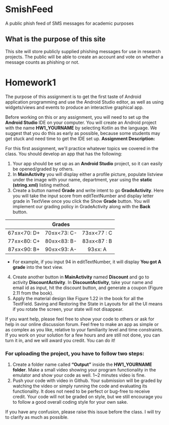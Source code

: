 # SmishFeed
A public phish feed of SMS messages for academic purposes

## What is the purpose of this site

This site will store publicly supplied phishing messages for use in research projects. The public will be able to create an account and vote on whether a message counts as phishing or not.

# Homework1

The purpose of this assignment is to get the first taste of Android application programming and use the 
Android Studio editor, as well as using widgets/views and events to produce an interactive graphical app.  
 
Before working on this or any assignment, you will need to set up the **Android Studio** IDE on your computer. You will create an Android project with the name **HW1_YOURNAME** by selecting Kotlin as the language. We suggest that you do this as early as possible, because some students may get stuck and need time to get the IDE set up. 
**Assignment Description:**
 
For this first assignment, we'll practice whatever topics we covered in the class. You should develop an app that has the following: 

1. Your app should be set up as an **Android Studio** project, so it can easily be opened/graded by others. 
2. In **MainActivity** you will display either a profile picture, populate listview under the image with your name, department, year using the **static (string.xml)** listing method.
3. Create a button named **Grade** and write intent to go **GradeActivity**. Here you will take the input score from editTextNumber and display letter grade in TextView once you click the Show **Grade** button. You will implement our grading policy in GradeActivity along with the **Back** button.

 | | Grades | | 
| :---: | :---: | :---:
  67≤x<70: D+ | 70≤x<73: C- | 73≤x<77 : C 
  77≤x<80: C+ | 80≤x<83: B- |	83≤x<87 : B 
  87≤x<90: B+ | 90≤x<93: A- | 93≤x: A 

- For example, if you input 94 in editTextNumber, it will display **You got A grade** into the text view.
4. Create another button in **MainActivity** named **Discount** and go to activity **DiscountActivity**. In **DiscountActivity**, take your name and email id as input, hit the discount button, and generate a coupon (Figure 2.11 from the book).
5. Apply the material design like Figure 1.22 in the book for all the TextField. Saving and Restoring the State in Layouts for all the UI means if you rotate the screen, your state will not disappear. 
  
If you want help, please feel free to show your code to others or ask for help in our online discussion forum. Feel free to make an app as simple or as complex as you like, relative to your familiarity level and time constraints. If you work on your solution for a few hours and are still not done, you can turn it in, and we will award you credit. You can do it! 
 
### For uploading the project, you have to follow two steps:

1.  Create a folder name called **“Output”** inside the **HW1_YOURNAME folder**. Make a small video showing your program functionality in the emulator and show your code as well. 1~2 minutes video is fine. 
1.  Push your code with video in Github.
Your submission will be graded by watching the video or simply running the code and evaluating its functionality. It does not need to be perfect or bug-free to receive credit. Your code will not be graded on style, but we still encourage you to follow a good overall coding style for your own sake. 

If you have any confusion, please raise this issue before the class. I will try to clarify as much as possible. 
